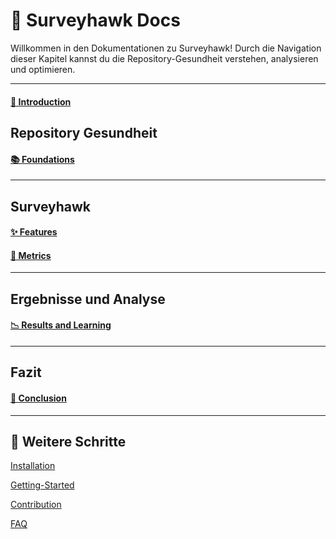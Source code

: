 # 🦅 Surveyhawk Docs

Willkommen in den Dokumentationen zu Surveyhawk! Durch die Navigation dieser Kapitel kannst du die Repository-Gesundheit verstehen, analysieren und optimieren.

---

#### [📘 Introduction](Repository-Health/intro_RH.md)

## **Repository Gesundheit**

#### [📚 Foundations](Repository-Health/Foundations.md)

---

## **Surveyhawk**

#### [✨ Features](Guide/Features.md)

#### [🔎 Metrics](Guide/Health-Checks/Metrics.md)

---

## **Ergebnisse und Analyse**

#### [📉 Results and Learning](Results/Results.md)


---

## **Fazit**

#### [📜 Conclusion](Conclusion/Conclusion.md)

---


## **🚀 Weitere Schritte**

[Installation](Guide/Installation.md)    

[Getting-Started](Guide/Getting-Started.md)    

[Contribution](Contributing/Contributing.md)    

[FAQ](FAQ/FAQ.md)  
